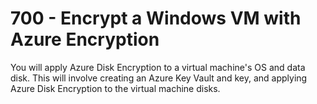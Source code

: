 # 700 - Encrypt a Windows VM with Azure Encryption

You will apply Azure Disk Encryption to a virtual machine's OS and data disk. This will involve creating an Azure Key Vault and key, and applying Azure Disk Encryption to the virtual machine disks.
